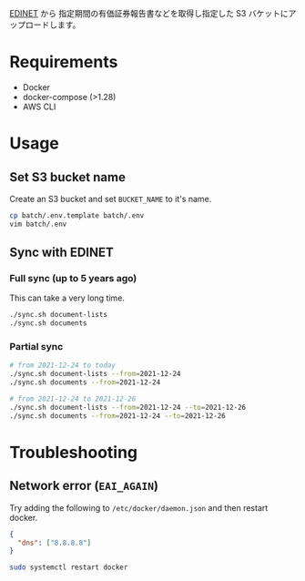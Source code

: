 [EDINET](https://disclosure.edinet-fsa.go.jp/EKW0EZ0015.html) から 指定期間の有価証券報告書などを取得し指定した S3 バケットにアップロードします。

# Requirements

 - Docker
 - docker-compose (>1.28)
 - AWS CLI

# Usage

## Set S3 bucket name 
Create an S3 bucket and set `BUCKET_NAME` to it's name.

```bash
cp batch/.env.template batch/.env
vim batch/.env
```

## Sync with EDINET

### Full sync (up to 5 years ago)


This can take a very long time.


```bash
./sync.sh document-lists
./sync.sh documents
```

### Partial sync

```bash
# from 2021-12-24 to today
./sync.sh document-lists --from=2021-12-24
./sync.sh documents --from=2021-12-24

# from 2021-12-24 to 2021-12-26
./sync.sh document-lists --from=2021-12-24 --to=2021-12-26
./sync.sh documents --from=2021-12-24 --to=2021-12-26
```

# Troubleshooting

## Network error (`EAI_AGAIN`)

Try adding the following to `/etc/docker/daemon.json` and then restart docker.

```json
{
  "dns": ["8.8.8.8"]
}
```

```bash
sudo systemctl restart docker
```

